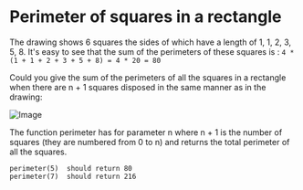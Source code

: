 # Perimeter of squares in a rectangle

The drawing shows 6 squares the sides of which have a length of 1, 1, 2, 3, 5, 8. It's easy to see that the sum of the perimeters of these squares is : `4 * (1 + 1 + 2 + 3 + 5 + 8) = 4 * 20 = 80 `

Could you give the sum of the perimeters of all the squares in a rectangle when there are n + 1 squares disposed in the same manner as in the drawing:



![Image](https://github.com/margo-yunanova/javascript-algorithms/assets/67325499/7e54ccb0-b450-4b24-be76-4adc94054bcb)


The function perimeter has for parameter n where n + 1 is the number of squares (they are numbered from 0 to n) and returns the total perimeter of all the squares.

```
perimeter(5)  should return 80
perimeter(7)  should return 216
```
